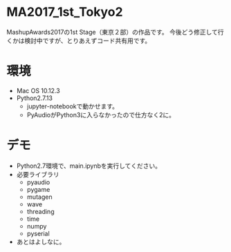 # MA2017_1st_Tokyo2
MashupAwards2017の1st Stage（東京２部）の作品です。
今後どう修正して行くかは検討中ですが、とりあえずコード共有用です。

# 環境
- Mac OS 10.12.3
- Python2.7.13
  - jupyter-notebookで動かせます。
  - PyAudioがPython3に入らなかったので仕方なく2に。
  
# デモ
- Python2.7環境で、main.ipynbを実行してください。
- 必要ライブラリ
  - pyaudio
  - pygame
  - mutagen
  - wave
  - threading
  - time
  - numpy
  - pyserial
- あとはよしなに。
